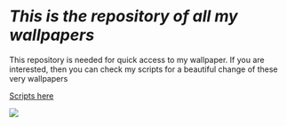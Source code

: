 # ***This is the repository of all my wallpapers***

This repository is needed for quick access to my wallpaper. If you are interested, then you can check my scripts for a beautiful change of these very wallpapers

[Scripts here](https://github.com/na-ze/dotfiles/tree/main/hypr/scripts)

![]([https://celes.club/uploads/posts/2022-06/thumbs/1654215124_9-celes-club-p-anime-oboi-vindovs-krasivie-13.jpg](https://raw.githubusercontent.com/na-ze/wallpapers/main/extinct-volcano.jpg)https://raw.githubusercontent.com/na-ze/wallpapers/main/extinct-volcano.jpg)
